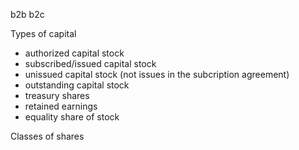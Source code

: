 b2b b2c

Types of capital

- authorized capital stock
- subscribed/issued capital stock
- unissued capital stock (not issues in the subcription agreement)
- outstanding capital stock
- treasury shares
- retained earnings
- equality share of stock

Classes of shares
